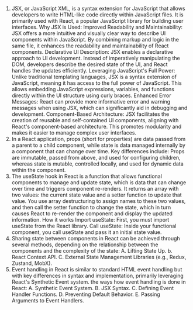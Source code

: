 1. JSX, or JavaScript XML, is a syntax extension for JavaScript that allows developers to write HTML-like code directly within JavaScript files. It is primarily used with React, a popular JavaScript library for building user interfaces. 
Why JSX is Used:
Improved Readability and Maintainability: JSX offers a more intuitive and visually clear way to describe UI components within JavaScript. By combining markup and logic in the same file, it enhances the readability and maintainability of React components.
Declarative UI Description: JSX enables a declarative approach to UI development. Instead of imperatively manipulating the DOM, developers describe the desired state of the UI, and React handles the updates efficiently.
Leveraging JavaScript's Full Power: Unlike traditional templating languages, JSX is a syntax extension of JavaScript, meaning it has access to the full power of JavaScript. This allows embedding JavaScript expressions, variables, and functions directly within the UI structure using curly braces.
Enhanced Error Messages: React can provide more informative error and warning messages when using JSX, which can significantly aid in debugging and development.
Component-Based Architecture: JSX facilitates the creation of reusable and self-contained UI components, aligning with React's component-based architecture. This promotes modularity and makes it easier to manage complex user interfaces.
2. In a React application, props (short for properties) are data passed from a parent to a child component, while state is data managed internally by a component that can change over time. Key differences include: Props are immutable, passed from above, and used for configuring children, whereas state is mutable, controlled locally, and used for dynamic data within the component.
3. The useState hook in React is a function that allows functional components to manage and update state, which is data that can change over time and triggers component re-renders. It returns an array with two values: the current state value and a setter function to update that value. You use array destructuring to assign names to these two values, and then call the setter function to change the state, which in turn causes React to re-render the component and display the updated information. 
How it works
Import useState: First, you must import useState from the React library. 
Call useState: Inside your functional component, you call useState and pass it an initial state value.
4. Sharing state between components in React can be achieved through several methods, depending on the relationship between the components and the complexity of the state:
A. Lifting State Up.
b. React Context API.
C. External State Management Libraries (e.g., Redux, Zustand, MobX).
5. Event handling in React is similar to standard HTML event handling but with key differences in syntax and implementation, primarily leveraging React's Synthetic Event system.
the ways how event handling is done in React:
A. Synthetic Event System.
B. JSX Syntax.
C. Defining Event Handler Functions.
D. Preventing Default Behavior.
E. Passing Arguments to Event Handlers.
